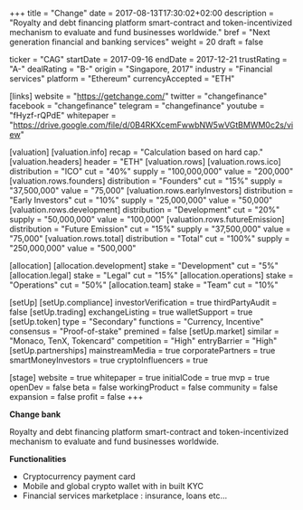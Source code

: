 +++
title = "Change"
date = 2017-08-13T17:30:02+02:00
description = "Royalty and debt financing platform smart-contract and token-incentivized mechanism to evaluate and fund businesses worldwide."
bref = "Next generation financial and banking services"
weight = 20
draft = false

ticker = "CAG"
startDate = 2017-09-16
endDate = 2017-12-21
trustRating = "A-"
dealRating = "B-"
origin = "Singapore, 2017"
industry = "Financial services"
platform = "Ethereum"
currencyAccepted = "ETH"

[links]
  website = "https://getchange.com/"
  twitter = "changefinance"
  facebook = "changefinance"
  telegram = "changefinance"
  youtube = "fHyzf-rQPdE"
  whitepaper = "https://drive.google.com/file/d/0B4RKXcemFwwbNW5wVGtBMWM0c2s/view"

[valuation]
  [valuation.info]
    recap = "Calculation based on hard cap."
  [valuation.headers]
    header = "ETH"
  [valuation.rows]
    [valuation.rows.ico]
      distribution = "ICO"
      cut = "40%"
      supply = "100,000,000"
      value = "200,000"
    [valuation.rows.founders]
      distribution = "Founders"
      cut = "15%"
      supply = "37,500,000"
      value = "75,000"
    [valuation.rows.earlyInvestors]
      distribution = "Early Investors"
      cut = "10%"
      supply = "25,000,000"
      value = "50,000"
    [valuation.rows.development]
      distribution = "Development"
      cut = "20%"
      supply = "50,000,000"
      value = "100,000"
    [valuation.rows.futureEmission]
      distribution = "Future Emission"
      cut = "15%"
      supply = "37,500,000"
      value = "75,000"
    [valuation.rows.total]
      distribution = "Total"
      cut = "100%"
      supply = "250,000,000"
      value = "500,000"

[allocation]
  [allocation.development]
    stake = "Development"
    cut = "5%"
  [allocation.legal]
    stake = "Legal"
    cut = "15%"
  [allocation.operations]
    stake = "Operations"
    cut = "50%"
  [allocation.team]
    stake = "Team"
    cut = "10%"

[setUp]
  [setUp.compliance]
    investorVerification = true
    thirdPartyAudit = false
  [setUp.trading]
    exchangeListing = true
    walletSupport = true
  [setUp.token]
    type = "Secondary"
    functions = "Currency, Incentive"
    consensus = "Proof-of-stake"
    premined = false
  [setUp.market]
    similar = "Monaco, TenX, Tokencard"
    competition = "High"
    entryBarrier = "High"
  [setUp.partnerships]
    mainstreamMedia = true
    corporatePartners = true
    smartMoneyInvestors = true
    cryptoInfluencers = true

[stage]
  website = true
  whitepaper = true
  initialCode = true
  mvp = true
  openDev = false
  beta = false
  workingProduct = false
  community = false
  expansion = false
  profit = false
+++

**Change bank**

Royalty and debt financing platform smart-contract and token-incentivized mechanism to evaluate and fund businesses worldwide.

**Functionalities**

* Cryptocurrency payment card
* Mobile and global crypto wallet with in built KYC
* Financial services marketplace : insurance, loans etc…
